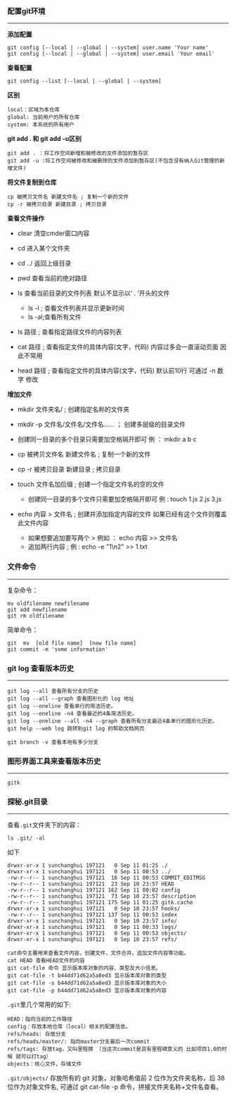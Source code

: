 ### 配置git环境

***

**添加配置**

```
git config [--local | --global | --system] user.name 'Your name'
git config [--local | --global | --system] user.email 'Your email'

```

**查看配置**

```
git config --list [--local | --global | --system]
```

**区别**

```
local：区域为本仓库
global: 当前用户的所有仓库
system: 本系统的所有用户
```

**git add . 和 git add -u区别**

```
git add . ：将工作空间新增和被修改的文件添加的暂存区
git add -u :将工作空间被修改和被删除的文件添加到暂存区(不包含没有纳入Git管理的新增文件)
```

**将文件复制到仓库**

```
cp 被拷贝文件名 新建文件名 ; 复制一个新的文件
cp -r 被拷贝目录 新建目录 ; 拷贝目录
```

**查看文件操作**

- clear   清空cmder窗口内容

- cd   进入某个文件夹

- cd  ../  返回上级目录

- pwd   查看当前的绝对路径

- ls   查看当前目录的文件列表   默认不显示以‘ . ’开头的文件
  - ls -l  ;  查看文件列表并显示更新时间
  - ls -al;查看所有文件
- ls  路径  ; 查看指定路径文件的内容列表

- cat    路径   ;  查看指定文件的具体内容(文字，代码)   内容过多会一直滚动页面  因此不常用

- head    路径  ;   查看指定文件的具体内容(文字，代码)  默认前10行   可通过 -n  数字  修改

**增加文件**

* mkdir   文件夹名/  ;  创建指定名称的文件夹

- mkdir  -p  文件名/文件名/文件名......  ；   创建多层级的目录文件
- 创建同一目录的多个目录只需要加空格隔开即可  例 ： mkdir  a  b  c

- cp  被拷贝文件名  新建文件名  ;   复制一个新的文件
  
- cp  -r  被拷贝目录  新建目录  ;   拷贝目录
  
- touch 文件名加后缀 ;   创建一个指定文件名的空的文件

  - 创建同一目录的多个文件只需要加空格隔开即可   例 : touch  1.js  2.js  3.js

- echo  内容  >   文件名  ;  创建并添加指定内容的文件   如果已经有这个文件则覆盖此文件内容
  * 如果想要追加要写两个   >     例如 ： echo  内容  >>   文件名
  * 追加两行内容 ;  例 :  echo   -e    "1\n2"   >>   1.txt

  

### 文件命令

***

复杂命令：

```
mv oldfilename newfilename
git add newfilename
git rm oldfilename
```

简单命令：

```
git  mv  [old file name]  [new file name]
git commit -m 'some information'

```

### git log 查看版本历史

***

```
git log --all 查看所有分支的历史
git log --all --graph 查看图形化的 log 地址
git log --oneline 查看单行的简洁历史。
git log --oneline -n4 查看最近的4条简洁历史。
git log --oneline --all -n4 --graph 查看所有分支最近4条单行的图形化历史。
git help --web log 跳转到git log 的帮助文档网页

```

```
git branch -v 查看本地有多少分支
```



### 图形界面工具来查看版本历史

***

```
gitk
```



### 探秘.git目录

***

查看`.git`文件夹下的内容：

```
ls .git/ -al
```

如下

```
drwxr-xr-x 1 sunchanghui 197121   0 Sep 11 01:25 ./
drwxr-xr-x 1 sunchanghui 197121   0 Sep 11 00:53 ../
-rw-r--r-- 1 sunchanghui 197121  16 Sep 11 00:53 COMMIT_EDITMSG
-rw-r--r-- 1 sunchanghui 197121  23 Sep 10 23:57 HEAD
-rw-r--r-- 1 sunchanghui 197121 162 Sep 11 00:02 config
-rw-r--r-- 1 sunchanghui 197121  73 Sep 10 23:57 description
-rw-r--r-- 1 sunchanghui 197121 175 Sep 11 01:25 gitk.cache
drwxr-xr-x 1 sunchanghui 197121   0 Sep 10 23:57 hooks/
-rw-r--r-- 1 sunchanghui 197121 137 Sep 11 00:53 index
drwxr-xr-x 1 sunchanghui 197121   0 Sep 10 23:57 info/
drwxr-xr-x 1 sunchanghui 197121   0 Sep 11 00:33 logs/
drwxr-xr-x 1 sunchanghui 197121   0 Sep 11 00:53 objects/
drwxr-xr-x 1 sunchanghui 197121   0 Sep 10 23:57 refs/
```

```
cat命令主要用来查看文件内容，创建文件，文件合并，追加文件内容等功能。
cat HEAD 查看HEAD文件的内容
git cat-file 命令 显示版本库对象的内容、类型及大小信息。
git cat-file -t b44dd71d62a5a8ed3 显示版本库对象的类型
git cat-file -s b44dd71d62a5a8ed3 显示版本库对象的大小
git cat-file -p b44dd71d62a5a8ed3 显示版本库对象的内容
```

`.git`里几个常用的如下:

```
HEAD：指向当前的工作路径
config：存放本地仓库（local）相关的配置信息。
refs/heads: 存放分支
refs/heads/master/: 指向master分支最后一次commit
refs/tags: 存放tag，又叫里程牌 （当这次commit是具有里程碑意义的 比如项目1.0的时候 就可以打tag）
objects：核心文件，存储文件
```

`.git/objects/` 存放所有的 git 对象，对象哈希值前 2 位作为文件夹名称，后 38 位作为对象文件名, 可通过 git cat-file -p 命令，拼接文件夹名称+文件名查看。

